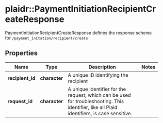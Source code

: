 # plaidr::PaymentInitiationRecipientCreateResponse

PaymentInitiationRecipientCreateResponse defines the response schema for `/payment_initation/recipient/create`

## Properties
Name | Type | Description | Notes
------------ | ------------- | ------------- | -------------
**recipient_id** | **character** | A unique ID identifying the recipient | 
**request_id** | **character** | A unique identifier for the request, which can be used for troubleshooting. This identifier, like all Plaid identifiers, is case sensitive. | 


